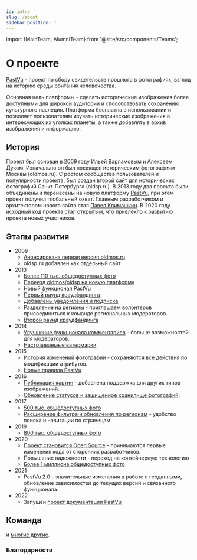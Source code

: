 ```yaml
---
id: intro
slug: /about
sidebar_position: 1
---
```


import {MainTeam, AlumniTeam} from '@site/src/components/Teams';

# О проекте

[PastVu](https://pastvu.com/) - проект по сбору свидетельств прошлого в фотографиях, взгляд на историю среды обитания человечества.

Основная цель платформы - сделать исторические изображения более доступными для широкой аудитории и способствовать сохранению культурного наследия. Платформа бесплатна в использовании и позволяет пользователям изучать исторические изображения в интересующих их уголках планеты, а также добавлять в архив изображения и информацию.

## История

Проект был основан в 2009 году Ильей Варламовым и Алексеем Дуком. Изначально
он был посвящен историческим фотографиям Москвы (oldmos.ru). С ростом
сообщества пользователей и популярности проекта, был создан второй сайт для
исторических фотографий Санкт-Петербурга (oldsp.ru). В 2013 году два проекта
были объединены и перенесены на новую платформу [PastVu](https://pastvu.com/),
при этом проект получил глобальный охват. Главным разработчиком и архитектором
нового сайта стал [Павел Климашкин](https://github.com/klimashkin). В 2020
году исходный код проекта [стал открытым](https://pastvu.com/news/149), что
привлекло к развитию проекта новых участников.

## Этапы развития

* 2009
  * [Анонсирована первая версия oldmos.ru](https://pastvu.com/news/2)
  * oldsp.ru добавлен как отдельный сайт
* 2013
  * [Более 110 тыс. общедоступных фото](https://pastvu.com/news/77)
  * [Переезд oldmos/oldsp на новую платформу](https://pastvu.com/news/77)
  * [Новый функционал PastVu](https://pastvu.com/news/82)
  * [Первый раунд краудфандинга](https://pastvu.com/news/86)
  * [Добавлены уведомления и подписка](https://pastvu.com/news/89)
  * [Разделение на регионы](https://pastvu.com/news/97) - приглашаем волонтеров присоединиться к команде региональных модераторов.
  * [Второй раунд краудфандинга](https://pastvu.com/news/105)
* 2014
  * [Улучшение функционала комментариев](https://pastvu.com/news/110) - больше возможностей для модераторов.
  * [Настраиваемые ватермарки](https://pastvu.com/news/120)
* 2015
  * [История изменений фотографии](https://pastvu.com/news/123) - сохраняются все действия по модификации атрибутов.
  * [Новые правила PastVu](https://pastvu.com/news/130)
* 2016
  * [Публикация картин](https://pastvu.com/news/132) - добавлена поддержка для других типов изображений.
  * [Обновление статусов и защищенное хранилище фотографий](https://pastvu.com/news/133).
* 2017
  * [500 тыс. общедоступных фото](https://pastvu.com/news/135)
  * [Расширение фильтра и обновления по регионам](https://pastvu.com/news/134) - удобство поиска и навигации по страницам.
* 2019
  * [800 тыс. общедоступных фото](https://pastvu.com/news/135)
* 2020
  * [Проект становится Open Source](https://pastvu.com/news/149) - принимаются первые изменения кода от сторонних разработчиков.
  * Повышение надежности - переход на контейнерную технологию
  * [Более 1 миллиона общедоступных фото](https://pastvu.com/news/153)
* 2021
  * PastVu 2.0 - значительные изменения в работе с геоданными, обновление зависимостей до текущих версий и связанного функционала.
* 2022
  * Запущен [проект документации PastVu](https://docs.pastvu.com/)

## Команда

<MainTeam></MainTeam>

и [многие другие](https://github.com/PastVu/pastvu/graphs/contributors).

### Благодарности

<AlumniTeam></AlumniTeam>
